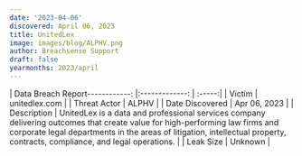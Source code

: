 ```yaml
---
date: '2023-04-06'
discovered: April 06, 2023
title: UnitedLex
image: images/blog/ALPHV.png
author: Breachsense Support
draft: false
yearmonths: 2023/april
---
```


| Data Breach Report------------:     |:-------------:    | :-----:|
| Victim      | unitedlex.com      | 
| Threat Actor      | ALPHV      | 
| Date Discovered      | Apr 06, 2023      | 
| Description      | UnitedLex is a data and professional services company delivering outcomes that create value for high-performing law firms and corporate legal departments in the areas of litigation, intellectual property, contracts, compliance, and legal operations.      | 
| Leak Size      | Unknown      | 

